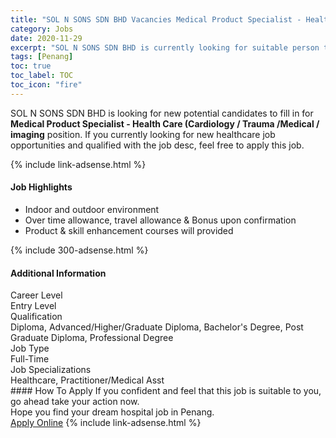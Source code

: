 ```yaml
---
title: "SOL N SONS SDN BHD Vacancies Medical Product Specialist - Health Care (Cardiology / Trauma /Medical / imaging" 
category: Jobs 
date: 2020-11-29 
excerpt: "SOL N SONS SDN BHD is currently looking for suitable person to fill in the Medical Product Specialist - Health Care (Cardiology / Trauma /Medical / imaging which positioned at Penang" 
tags: [Penang] 
toc: true 
toc_label: TOC 
toc_icon: "fire" 
--- 
```


<p>SOL N SONS SDN BHD is looking for new potential candidates to fill in for <b>Medical Product Specialist - Health Care (Cardiology / Trauma /Medical / imaging</b> position. If you currently looking for new healthcare job opportunities and qualified with the job desc, feel free to apply this job.
</p>{% include link-adsense.html %} 
<div><div><div><h4>Job Highlights</h4></div></div><div><ul><li><div><div><div><div></div></div></div><div><span>Indoor and outdoor environment</span></div></div></li><li><div><div><div><div></div></div></div><div><span>Over time allowance, travel allowance &amp; Bonus upon confirmation</span></div></div></li><li><div><div><div><div></div></div></div><div><span>Product &amp; skill enhancement courses will provided</span></div></div></li></ul></div></div> 
{% include 300-adsense.html %} 
<div><div><div><h4>Additional Information</h4></div></div><div><div><div><div><div><div><div><div><span>Career Level</span></div></div><div><span>Entry Level</span></div></div></div></div><div><div><div><div><div><span>Qualification</span></div></div><div><span>Diploma, Advanced/Higher/Graduate Diploma, Bachelor's Degree, Post Graduate Diploma, Professional Degree</span></div></div></div></div><div><div><div><div><div><span>Job Type</span></div></div><div><span>Full-Time</span></div></div></div></div><div><div><div><div><div><span>Job Specializations</span></div></div><div><span>Healthcare, Practitioner/Medical Asst</span></div></div></div></div></div></div></div></div> 
#### How To Apply 
If you confident and feel that this job is suitable to you, go ahead take your action now. <br/> 
Hope you find your dream hospital job in Penang. <br/> 
<a href="https://www.jobstreet.com.my/en/job/medical-product-specialist-health-care-cardiology-trauma-medical-imaging-4432883?jobId=jobstreet-my-job-4432883&sectionRank=6&token=0~af1a4e09-d664-4585-867a-9356762ed83a&fr=SRP%20View%20In%20New%20Ta" class="btn btn--warning" target="_blank" rel="nofollow noopenner">Apply Online</a> 
{% include link-adsense.html %} 